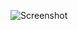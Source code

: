 ![Screenshot](https://raw.githubusercontent.com/Cryakl/Ultimate-RAT-Collection/refs/heads/main/Amitis/Amitis%201.2/Screenshot.png)
